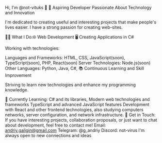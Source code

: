 
Hi, I'm @not-vituks 👋 🚀 Aspiring Developer Passionate About Technology and Innovation

I'm dedicated to creating useful and interesting projects that make people's lives easier. I have a strong passion for creating web-sites.

👨‍💻 What I Do:🌐 Web Development 🖥️ Creating Applications in C#

Working with technologies:

Languages and Frameworks: HTML, CSS, JavaScript(soon), TypeScript(soon), PHP, React(soon) Server Technologies: Node.js(soon) 
Other Languages: Python, Java, C#, 📚 Continuous Learning and Skill Improvement

Striving to learn new technologies and enhance my programming knowledge.

🌱 Currently Learning: C# and its libraries, Modern web technologies and frameworks TypeScript and advanced JavaScript features Development with React and other frontend technologies, also studying computers networks, server configuration, and network infrastructure. 
🤝 Get in Touch: If you have interesting projects, collaboration proposals, or just want to chat about development, feel free to contact me!
Email: andriy.galigin@gmail.com Telegram: @g_andriy Discord: not-virus I'm always open to new connections and ideas
